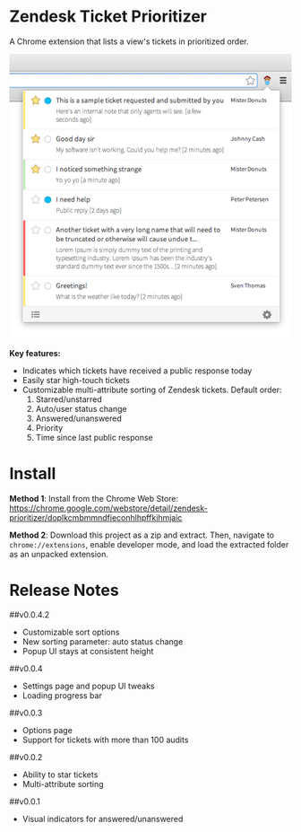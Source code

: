 # Zendesk Ticket Prioritizer

A Chrome extension that lists a view's tickets in prioritized order.

![Popup](/screenshots/0-0-4/popup.png)

**Key features:**

* Indicates which tickets have received a public response today
* Easily star high-touch tickets 
* Customizable multi-attribute sorting of Zendesk tickets. Default order:
  1. Starred/unstarred
  2. Auto/user status change
  3. Answered/unanswered
  4. Priority
  5. Time since last public response

# Install

**Method 1**: Install from the Chrome Web Store: https://chrome.google.com/webstore/detail/zendesk-prioritizer/doplkcmbmmndfieconhlhpffkihmjaic

**Method 2**: Download this project as a zip and extract. Then, navigate to `chrome://extensions`, enable developer mode, and load the extracted folder as an unpacked extension.

# Release Notes

##v0.0.4.2
* Customizable sort options
* New sorting parameter: auto status change
* Popup UI stays at consistent height

##v0.0.4
* Settings page and popup UI tweaks
* Loading progress bar

##v0.0.3
* Options page
* Support for tickets with more than 100 audits

##v0.0.2
* Ability to star tickets
* Multi-attribute sorting

##v0.0.1
* Visual indicators for answered/unanswered
